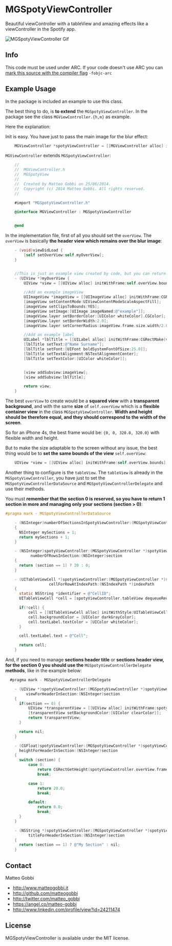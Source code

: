 MGSpotyViewController
=====================

Beautiful viewController with a tableView and amazing effects like a viewController in the Spotify app.

<img src="http://www.matteogobbi.it/files-hosting/MGSpotyViewVideo-smaller.gif" alt="MGSpotyViewController Gif" />

## Info

This code must be used under ARC.
If your code doesn't use ARC you can [mark this source with the compiler flag](http://www.codeography.com/2011/10/10/making-arc-and-non-arc-play-nice.html) `-fobjc-arc`

## Example Usage

In the package is included an example to use this class.

The best thing to do, is <b>to extend</b> the `MGSpotyViewController`.
In the package see the class `MGViewController.{h,m}` as example.

Here the explanation:

Init is easy. You have just to pass the main image for the blur effect:

``` objective-c
    MGViewController *spotyViewController = [[MGViewController alloc] initWithMainImage:[UIImage imageNamed:@"example"]];
```

`MGViewController` extends `MGSpotyViewController`:

``` objective-c
    //
    //  MGViewController.h
    //  MGSpotyView
    //
    //  Created by Matteo Gobbi on 25/06/2014.
    //  Copyright (c) 2014 Matteo Gobbi. All rights reserved.
    //

    #import "MGSpotyViewController.h"

    @interface MGViewController : MGSpotyViewController


    @end
```

In the implementation file, first of all you should set the `overView`. The `overView` is basically <b>the header view which remains over the blur image</b>:

``` objective-c
    - (void)viewDidLoad {
        [self setOverView:self.myOverView];
    }


    //This is just an example view created by code, but you can return any type of view.
    - (UIView *)myOverView {
        UIView *view = [[UIView alloc] initWithFrame:self.overView.bounds];

        //Add an example imageView
        UIImageView *imageView = [[UIImageView alloc] initWithFrame:CGRectMake(view.center.x-50.0, view.center.y-60.0, 100.0, 100.0)];
        [imageView setContentMode:UIViewContentModeScaleAspectFill];
        [imageView setClipsToBounds:YES];
        [imageView setImage:[UIImage imageNamed:@"example"]];
        [imageView.layer setBorderColor:[UIColor whiteColor].CGColor];
        [imageView.layer setBorderWidth:2.0];
        [imageView.layer setCornerRadius:imageView.frame.size.width/2.0];

        //Add an example label
        UILabel *lblTitle = [[UILabel alloc] initWithFrame:CGRectMake(view.center.x-120.0, view.center.y+50.0, 240.0, 50.0)];
        [lblTitle setText:@"Name Surname"];
        [lblTitle setFont:[UIFont boldSystemFontOfSize:25.0]];
        [lblTitle setTextAlignment:NSTextAlignmentCenter];
        [lblTitle setTextColor:[UIColor whiteColor]];


        [view addSubview:imageView];
        [view addSubview:lblTitle];

        return view;
    }
```

The best `overView` to create would be a <b>squared view</b> with a <b>transparent background</b>, and with the same <b>size</b> of `self.overView` which is a <b>flexible container view</b> in the class `MGSpotyViewController`.
<b>Width and height should be therefore equal, and they should correspond to the width of the screen</b>.

So for an iPhone 4s, the best frame would be: `{0, 0, 320.0, 320.0}` with flexible width and height.

But to make the size adaptable to the screen without any issue, the best thing would be to <b>set the same bounds of the view</b> `self.overView`:

``` objective-c
    UIView *view = [[UIView alloc] initWithFrame:self.overView.bounds];
```

Another thing to configure is the `tableView`. The `tableView` is already in the `MGSpotyViewController`, you have just to set the `MGSpotyViewControllerDataSource` and `MGSpotyViewControllerDelegate` and use their methods.

You must <b>remember that the section 0 is reserved, so you have to return 1 section in more and managing only your sections (section > 0)</b>:

``` objective-c
#pragma mark - MGSpotyViewControllerDataSource

    - (NSInteger)numberOfSectionsInSpotyViewController:(MGSpotyViewController *)spotyViewController
    {
      NSInteger mySections = 1;
      return mySections + 1;
    }

    - (NSInteger)spotyViewController:(MGSpotyViewController *)spotyViewController
           numberOfRowsInSection:(NSInteger)section
    {
      return (section == 1) ? 20 : 0;
    }

    - (UITableViewCell *)spotyViewController:(MGSpotyViewController *)spotyViewController
                   cellForRowAtIndexPath:(NSIndexPath *)indexPath
    {
      static NSString *identifier = @"CellID";
      UITableViewCell *cell = [spotyViewController.tableView dequeueReusableCellWithIdentifier:identifier];

      if(!cell) {
          cell = [[UITableViewCell alloc] initWithStyle:UITableViewCellStyleDefault reuseIdentifier:identifier];
          cell.backgroundColor = [UIColor darkGrayColor];
          cell.textLabel.textColor = [UIColor whiteColor];
      }

      cell.textLabel.text = @"Cell";

      return cell;
    }
```

And, if you need to manage <b>sections header title</b> or <b>sections header view, for the section 0 you should use the</b> `MGSpotyViewControllerDelegate` <b>methods</b>, like in the example below:

```objective-c
  #pragma mark - MGSpotyViewControllerDelegate

    - (UIView *)spotyViewController:(MGSpotyViewController *)spotyViewController
         viewForHeaderInSection:(NSInteger)section
    {
      if(section == 0) {
          UIView *transparentView = [[UIView alloc] initWithFrame:spotyViewController.overView.bounds];
          [transparentView setBackgroundColor:[UIColor clearColor]];
          return transparentView;
      }

      return nil;
    }

    - (CGFloat)spotyViewController:(MGSpotyViewController *)spotyViewController
      heightForHeaderInSection:(NSInteger)section
    {
      switch (section) {
          case 0:
              return CGRectGetHeight(spotyViewController.overView.frame);
              break;

          case 1:
              return 20.0;
              break;

          default:
              return 0.0;
              break;
      }
    }

    - (NSString *)spotyViewController:(MGSpotyViewController *)spotyViewController
          titleForHeaderInSection:(NSInteger)section
    {
      return (section == 1) ? @"My Section" : nil;
    }
```

## Contact

Matteo Gobbi

- http://www.matteogobbi.it
- http://github.com/matteogobbi
- http://twitter.com/matteo_gobbi
- https://angel.co/matteo-gobbi
- http://www.linkedin.com/profile/view?id=24211474

## License

MGSpotyViewController is available under the MIT license.
